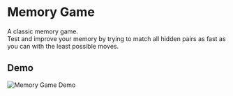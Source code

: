 # Memory Game
A classic memory game.  
Test and improve your memory by trying to match all hidden pairs as fast as you can with the least possible moves.

## Demo 
![Memory Game Demo](Resources/memoryGame.gif)
